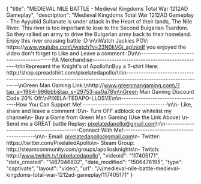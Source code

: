 {
    "title": "MEDIEVAL NILE BATTLE - Medieval Kingdoms Total War 1212AD Gameplay",
    "description": "Medieval Kingdoms Total War 1212AD Gameplay - The Ayyubid Sultanate is under attack in the Heart of their lands, The Nile River.  This river is too important to lose to the Second Bulgarian Tsardom.  So they rallied an army to drive the Bulgarian army back to their homeland.  Enjoy this river crossing battle :D \n\nWatch Jackies POV: https:\/\/www.youtube.com\/watch?v=23N0kVGj_ag\n\nIf you enjoyed the video don't forget to Like and Leave a comment :D\n\n-----------------------------------------PA Merchandise----------------------------------------------\n\nRepresent the Knight's of Apollo!\nBuy a T-shirt Here: http:\/\/shop.spreadshirt.com\/pixelatedapollo\/\n\n---------------------------------------------------------------------------------------------------------------\nGreen Man Gaming Link:\nhttp:\/\/www.greenmangaming.com\/?tap_a=1964-996bbb&tap_s=29753-aa0a78\n\nGreen Man Gaming Discount Code 20% Off:\nPIXELA-TEDAPO-LLOSVE\n\n----------------------------------How You Can Support Me! -----------------------------------\n\n- Like, share and leave a comment :D\n- Turn OFF adblock or whitelist my channel\n- Buy a Game from Green Man Gaming (Use the Link Above) \n- Send me a GREAT battle Replay: pixelatedapollo@gmail.com\n\n------------------------------------------Connect With Me!-----------------------------------------\n\n- Email: pixelatedapollo@gmail.com\n- Twitter: https:\/\/twitter.com\/PixelatedApollo\n- Steam Group:  http:\/\/steamcommunity.com\/groups\/apollosknights\n- Twitch: http:\/\/www.twitch.tv\/pixelatedapollo",
    "videoid": "117405171",
    "date_created": "1467046802",
    "date_modified": "1506478195",
    "type": "captivate",
    "layout": "video",
    "url": "\/v\/medieval-nile-battle-medieval-kingdoms-total-war-1212ad-gameplay\/117405171"
}